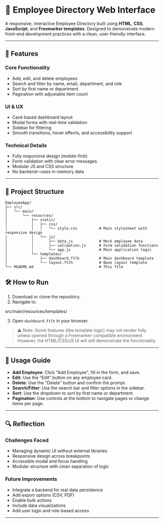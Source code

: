 # 💼 Employee Directory Web Interface

A responsive, interactive Employee Directory built using **HTML**, **CSS**, **JavaScript**, and **Freemarker templates**. Designed to demonstrate modern front-end development practices with a clean, user-friendly interface.

---

## 🚀 Features

### Core Functionality
- Add, edit, and delete employees
- Search and filter by name, email, department, and role
- Sort by first name or department
- Pagination with adjustable item count

### UI & UX
- Card-based dashboard layout
- Modal forms with real-time validation
- Sidebar for filtering
- Smooth transitions, hover effects, and accessibility support

### Technical Details
- Fully responsive design (mobile-first)
- Form validation with clear error messages
- Modular JS and CSS structure
- No backend—uses in-memory data

---

## 📁 Project Structure

```
EmployeeApp/
├── src/
│   └── main/
│       └── resources/
│           ├── static/
│           │   ├── css/
│           │   │   └── style.css          # Main stylesheet with responsive design
│           │   └── js/
│           │       ├── data.js            # Mock employee data
│           │       ├── validation.js      # Form validation functions
│           │       └── app.js             # Main application logic
│           └── templates/
│               ├── dashboard.ftlh         # Main dashboard template
│               └── layout.ftlh            # Base layout template
└── README.md                              # This file
```

## 🛠️ How to Run

1. Download or clone the repository.
2. Navigate to:  
 
src/main/resources/templates/

3. Open `dashboard.ftlh` in your browser.

> ⚠️ Note: Some features (like template logic) may not render fully unless opened through a Freemarker-compatible environment. However, the HTML/CSS/JS UI will still demonstrate the functionality.

---

## 🧭 Usage Guide

- **Add Employee**: Click "Add Employee", fill in the form, and save.
- **Edit**: Use the "Edit" button on any employee card.
- **Delete**: Use the "Delete" button and confirm the prompt.
- **Search/Filter**: Use the search bar and filter options in the sidebar.
- **Sort**: Use the dropdown to sort by first name or department.
- **Pagination**: Use controls at the bottom to navigate pages or change items per page.

---

## 🔍 Reflection

### Challenges Faced
- Managing dynamic UI without external libraries
- Responsive design across breakpoints
- Accessible modal and focus handling
- Modular structure with clean separation of logic

### Future Improvements
- Integrate a backend for real data persistence
- Add export options (CSV, PDF)
- Enable bulk actions
- Include data visualizations
- Add user login and role-based access

---
